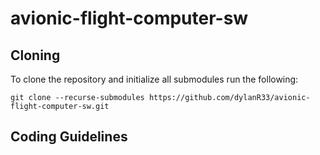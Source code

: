 # avionic-flight-computer-sw

## Cloning
To clone the repository and initialize all submodules run the following: 
```
git clone --recurse-submodules https://github.com/dylanR33/avionic-flight-computer-sw.git
```

## Coding Guidelines
